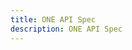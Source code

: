 ```yaml
---
title: ONE API Spec
description: ONE API Spec
---
```


<RedoclyAPIBlock src="/adobe-pass/oneApi.json" width="600px" disableSidebar />